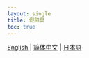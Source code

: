 ```yaml
---
layout: single
title: 假阳具
toc: true
---
```

[English](/dancexr/features/dildo) | [简体中文](/zh/dancexr/features/dildo) | [日本語](/jp/dancexr/features/dildo)
